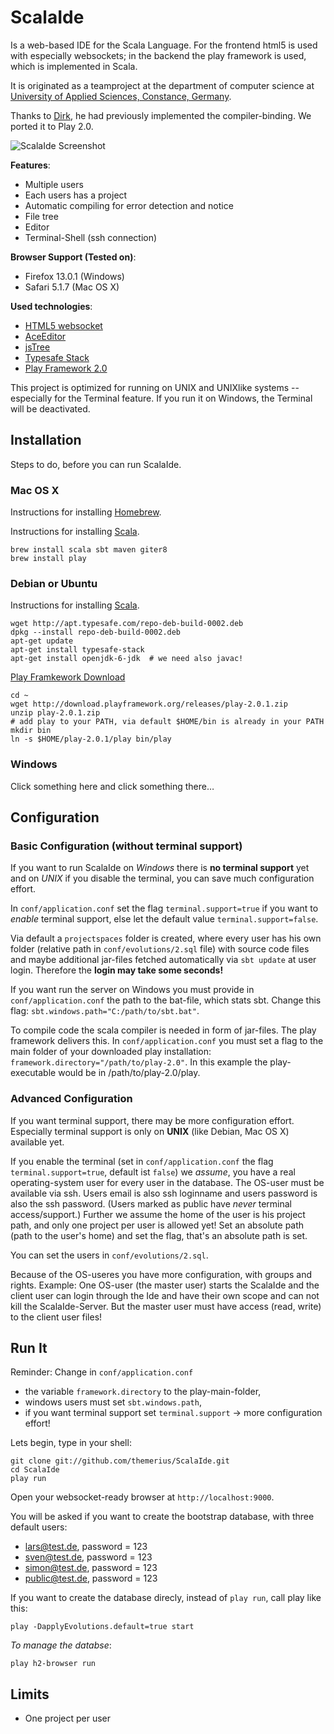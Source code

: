 # ScalaIde

Is a web-based IDE for the Scala Language. For the frontend html5 is used with especially websockets; in the backend the play framework is used, which is implemented in Scala.

It is originated as a teamproject at the department of computer science at [University of Applied Sciences, Constance, Germany](http://www.htwg-konstanz.de/).

Thanks to [Dirk](https://github.com/dirkmc/ph), he had previously implemented the compiler-binding. We ported it to Play 2.0.

![ScalaIde Screenshot](https://lh3.googleusercontent.com/-WKTbRBZ009k/T98xE8BcA-I/AAAAAAAAAHY/bWuPr5fQxjE/s800/scalaide.png)

**Features**:

  * Multiple users
  * Each users has a project
  * Automatic compiling for error detection and notice
  * File tree
  * Editor
  * Terminal-Shell (ssh connection)
  
**Browser Support (Tested on)**:

  * Firefox 13.0.1 (Windows)
  * Safari 5.1.7 (Mac OS X)

**Used technologies**:

  * [HTML5 websocket](http://www.w3.org/TR/websockets/)
  * [AceEditor](http://ace.ajax.org/)
  * [jsTree](http://www.jstree.com/)
  * [Typesafe Stack](http://typesafe.com/stack/download)
  * [Play Framework 2.0](http://www.playframework.org/documentation/2.0/Installing)

This project is optimized for running on UNIX and UNIXlike systems -- especially for the Terminal feature. If you run it on Windows, the Terminal will be deactivated.

## Installation

Steps to do, before you can run ScalaIde.

### Mac OS X

Instructions for installing [Homebrew](http://mxcl.github.com/homebrew/).

Instructions for installing [Scala](http://typesafe.com/stack/download).

```
brew install scala sbt maven giter8
brew install play
```

### Debian or Ubuntu

Instructions for installing [Scala](http://typesafe.com/stack/download).

```
wget http://apt.typesafe.com/repo-deb-build-0002.deb
dpkg --install repo-deb-build-0002.deb 
apt-get update
apt-get install typesafe-stack
apt-get install openjdk-6-jdk  # we need also javac!
```
[Play Framkework Download](http://www.playframework.org/download)

```
cd ~
wget http://download.playframework.org/releases/play-2.0.1.zip
unzip play-2.0.1.zip
# add play to your PATH, via default $HOME/bin is already in your PATH
mkdir bin
ln -s $HOME/play-2.0.1/play bin/play
```

### Windows

Click something here and click something there…

## Configuration

### Basic Configuration (without terminal support)

If you want to run ScalaIde on *Windows* there is **no terminal support** yet and on *UNIX* if you disable the terminal, you can save much configuration effort.

In `conf/application.conf` set the flag `terminal.support=true` if you want to *enable* terminal support, else let the default value `terminal.support=false`.

Via default a `projectspaces` folder is created, where every user has his own folder (relative path in `conf/evolutions/2.sql` file) with source code files and maybe additional jar-files fetched automatically via `sbt update` at user login. Therefore the **login may take some seconds!**

If you want run the server on Windows you must provide in `conf/application.conf` the path to the bat-file, which stats sbt. Change this flag: `sbt.windows.path="C:/path/to/sbt.bat"`.

To compile code the scala compiler is needed in form of jar-files. The play framework delivers this. In `conf/application.conf` you must set a flag to the main folder of your downloaded play installation: `framework.directory="/path/to/play-2.0"`. In this example the play-executable would be in /path/to/play-2.0/play.

### Advanced Configuration

If you want terminal support, there may be more configuration effort. Especially terminal support is only on **UNIX** (like Debian, Mac OS X) available yet.

If you enable the terminal (set in `conf/application.conf` the flag `terminal.support=true`, default ist `false`) we *assume*, you have a real operating-system user for every user in the database. The OS-user must be available via ssh. Users email is also ssh loginname and users password is also the ssh password. (Users marked as public have *never* terminal access/support.)
Further we assume the home of the user is his project path, and only one project per user is allowed yet!
Set an absolute path (path to the user's home) and set the flag, that's an absolute path is set.

You can set the users in `conf/evolutions/2.sql`.

Because of the OS-useres you have more configuration, with groups and rights. Example: One OS-user (the master user) starts the ScalaIde and the client user can login through the Ide and have their own scope and can not kill the ScalaIde-Server. But the master user must have access (read, write) to the client user files!

## Run It

Reminder: Change in `conf/application.conf`

  * the variable `framework.directory` to the play-main-folder,
  * windows users must set `sbt.windows.path`,
  * if you want terminal support set `terminal.support` -> more configuration effort!

Lets begin, type in your shell:

```
git clone git://github.com/themerius/ScalaIde.git
cd ScalaIde
play run
```

Open your websocket-ready browser at `http://localhost:9000`.

You will be asked if you want to create the bootstrap database, with three default users:

  * lars@test.de, password = 123
  * sven@test.de, password = 123
  * simon@test.de, password = 123
  * public@test.de, password = 123

If you want to create the database direcly, instead of `play run`, call play like this:

```
play -DapplyEvolutions.default=true start
```
_To manage the databse_:

```
play h2-browser run
```

## Limits

  * One project per user
